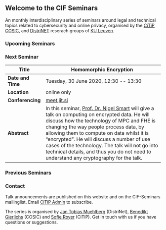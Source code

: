 ## Welcome to the CIF Seminars

An monthly interdisciplinary series of seminars around legal and technical
topics related to cybersecurity and online privacy, organised by the
[CiTiP](https://www.law.kuleuven.be/citip/en/),
[COSIC](https://www.esat.kuleuven.be/cosic/), and
[DistriNET](https://distrinet.cs.kuleuven.be/) reserach groups of [KU
Leuven](https://www.kuleuven.be/).


### Upcoming Seminars



### Next Seminar

| **Title** | Homomorphic Encryption |
| --- | --- |
| **Date and Time** | Tuesday, 30 June 2020, 12:30 -- 13:30 |
| **Location** | online only |
| **Conferencing** | [meet.jit.si](https://meet.jit.si/20200630-CIF-Homomorphic-Encryption) |
| **Abstract** | In this seminar, [Prof. Dr. Nigel Smart](https://www.esat.kuleuven.be/cosic/people/nigel-smart/) will give a talk on computing on encrypted data. He will discuss how the technology of MPC and FHE is changing the way people process data, by allowing them to compute on data whilst it is “encrypted”. He will discuss a number of use cases of the technology. The talk will not go into technical details, and thus you do not need to understand any cryptography for the talk. |


### Previous Seminars



### Contact

Talk announcements are published on this website and on the CIF-Seminars
mailinglist. Email [CiTiP Admin](mailto:law.citip.admin@kuleuven.be) to
subscribe.

The series is organised by [Jan Tobias
Muehlberg](https://distrinet.cs.kuleuven.be/people/muehlber) (DistriNet),
[Benedikt
Gierlichs](https://www.esat.kuleuven.be/cosic/people/benedikt-gierlichs/)
(COSIC) and [Sofie
Royer](https://www.law.kuleuven.be/citip/en/staff-members/staff/00105310)
(CiTiP). Get in touch with us if you have questions or suggestions.

